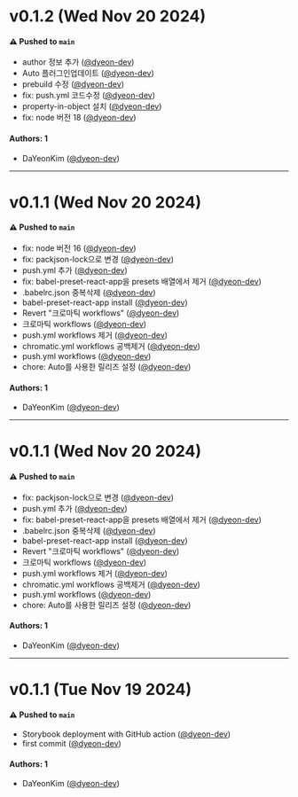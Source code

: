 # v0.1.2 (Wed Nov 20 2024)

#### ⚠️ Pushed to `main`

- author 정보 추가 ([@dyeon-dev](https://github.com/dyeon-dev))
- Auto 플러그인업데이트 ([@dyeon-dev](https://github.com/dyeon-dev))
- prebuild 수정 ([@dyeon-dev](https://github.com/dyeon-dev))
- fix: push.yml 코드수정 ([@dyeon-dev](https://github.com/dyeon-dev))
- property-in-object 설치 ([@dyeon-dev](https://github.com/dyeon-dev))
- fix: node 버전 18 ([@dyeon-dev](https://github.com/dyeon-dev))

#### Authors: 1

- DaYeonKim ([@dyeon-dev](https://github.com/dyeon-dev))

---

# v0.1.1 (Wed Nov 20 2024)

#### ⚠️ Pushed to `main`

- fix: node 버전 16 ([@dyeon-dev](https://github.com/dyeon-dev))
- fix: packjson-lock으로 변경 ([@dyeon-dev](https://github.com/dyeon-dev))
- push.yml 추가 ([@dyeon-dev](https://github.com/dyeon-dev))
- fix: babel-preset-react-app을 presets 배열에서 제거 ([@dyeon-dev](https://github.com/dyeon-dev))
- .babelrc.json 중복삭제 ([@dyeon-dev](https://github.com/dyeon-dev))
- babel-preset-react-app install ([@dyeon-dev](https://github.com/dyeon-dev))
- Revert "크로마틱 workflows" ([@dyeon-dev](https://github.com/dyeon-dev))
- 크로마틱 workflows ([@dyeon-dev](https://github.com/dyeon-dev))
- push.yml workflows 제거 ([@dyeon-dev](https://github.com/dyeon-dev))
- chromatic.yml workflows 공백제거 ([@dyeon-dev](https://github.com/dyeon-dev))
- push.yml workflows ([@dyeon-dev](https://github.com/dyeon-dev))
- chore: Auto를 사용한 릴리즈 설정 ([@dyeon-dev](https://github.com/dyeon-dev))

#### Authors: 1

- DaYeonKim ([@dyeon-dev](https://github.com/dyeon-dev))

---

# v0.1.1 (Wed Nov 20 2024)

#### ⚠️ Pushed to `main`

- fix: packjson-lock으로 변경 ([@dyeon-dev](https://github.com/dyeon-dev))
- push.yml 추가 ([@dyeon-dev](https://github.com/dyeon-dev))
- fix: babel-preset-react-app을 presets 배열에서 제거 ([@dyeon-dev](https://github.com/dyeon-dev))
- .babelrc.json 중복삭제 ([@dyeon-dev](https://github.com/dyeon-dev))
- babel-preset-react-app install ([@dyeon-dev](https://github.com/dyeon-dev))
- Revert "크로마틱 workflows" ([@dyeon-dev](https://github.com/dyeon-dev))
- 크로마틱 workflows ([@dyeon-dev](https://github.com/dyeon-dev))
- push.yml workflows 제거 ([@dyeon-dev](https://github.com/dyeon-dev))
- chromatic.yml workflows 공백제거 ([@dyeon-dev](https://github.com/dyeon-dev))
- push.yml workflows ([@dyeon-dev](https://github.com/dyeon-dev))
- chore: Auto를 사용한 릴리즈 설정 ([@dyeon-dev](https://github.com/dyeon-dev))

#### Authors: 1

- DaYeonKim ([@dyeon-dev](https://github.com/dyeon-dev))

---

# v0.1.1 (Tue Nov 19 2024)

#### ⚠️ Pushed to `main`

- Storybook deployment with GitHub action ([@dyeon-dev](https://github.com/dyeon-dev))
- first commit ([@dyeon-dev](https://github.com/dyeon-dev))

#### Authors: 1

- DaYeonKim ([@dyeon-dev](https://github.com/dyeon-dev))
